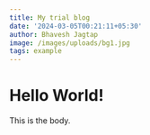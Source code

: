 ```yaml
---
title: My trial blog
date: '2024-03-05T00:21:11+05:30'
author: Bhavesh Jagtap
image: /images/uploads/bg1.jpg
tags: example
---
```

# Hello World!

This is the body.
